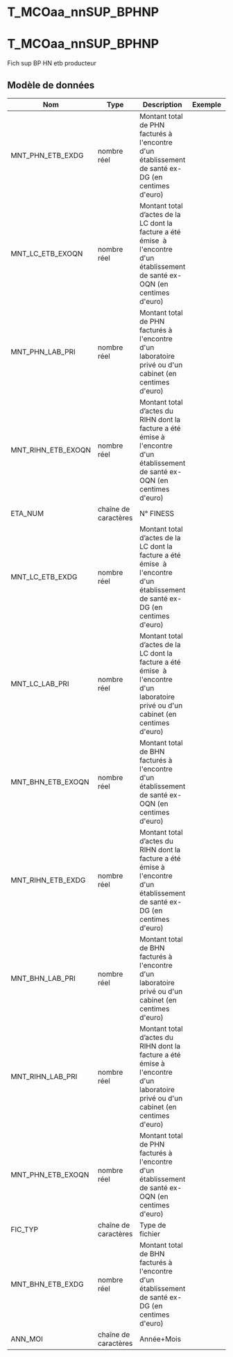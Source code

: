 # T_MCOaa_nnSUP_BPHNP

<!-- ATTENTION : Ne pas supprimer ou modifier la ligne ci-dessous -->
# T_MCOaa_nnSUP_BPHNP

Fich sup BP HN etb producteur


## Modèle de données

|Nom|Type|Description|Exemple|Propriétés|
|-|-|-|-|-|
|MNT_PHN_ETB_EXDG|nombre réel|Montant total de PHN facturés à l'encontre d'un établissement de santé ex-DG (en centimes d'euro)|||
|MNT_LC_ETB_EXOQN|nombre réel|Montant total d’actes de la LC dont la facture a été émise  à l'encontre d'un établissement de santé ex-OQN (en centimes d'euro)|||
|MNT_PHN_LAB_PRI|nombre réel|Montant total de PHN facturés à l'encontre d'un laboratoire privé ou d'un cabinet (en centimes d'euro)|||
|MNT_RIHN_ETB_EXOQN|nombre réel|Montant total d’actes du RIHN dont la facture a été émise à l'encontre d'un établissement de santé ex-OQN (en centimes d'euro)|||
|ETA_NUM|chaîne de caractères|N° FINESS|||
|MNT_LC_ETB_EXDG|nombre réel|Montant total d’actes de la LC dont la facture a été émise  à l'encontre d'un établissement de santé ex-DG (en centimes d'euro)|||
|MNT_LC_LAB_PRI|nombre réel|Montant total d’actes de la LC dont la facture a été émise  à l'encontre d'un laboratoire privé ou d'un cabinet (en centimes d'euro)|||
|MNT_BHN_ETB_EXOQN|nombre réel|Montant total de BHN facturés à l'encontre d'un établissement de santé ex-OQN (en centimes d'euro)|||
|MNT_RIHN_ETB_EXDG|nombre réel|Montant total d’actes du RIHN dont la facture a été émise à l'encontre d'un établissement de santé ex-DG (en centimes d'euro)|||
|MNT_BHN_LAB_PRI|nombre réel|Montant total de BHN facturés à l'encontre d'un laboratoire privé ou d'un cabinet (en centimes d'euro)|||
|MNT_RIHN_LAB_PRI|nombre réel|Montant total d’actes du RIHN dont la facture a été émise à l'encontre d'un laboratoire privé ou d'un cabinet (en centimes d'euro)|||
|MNT_PHN_ETB_EXOQN|nombre réel|Montant total de PHN facturés à l'encontre d'un établissement de santé ex-OQN (en centimes d'euro)|||
|FIC_TYP|chaîne de caractères|Type de fichier|||
|MNT_BHN_ETB_EXDG|nombre réel|Montant total de BHN facturés à l'encontre d'un établissement de santé ex-DG (en centimes d'euro)|||
|ANN_MOI|chaîne de caractères|Année+Mois|||

<!-- ATTENTION : Ne pas supprimer ou modifier la ligne ci-dessus -->
